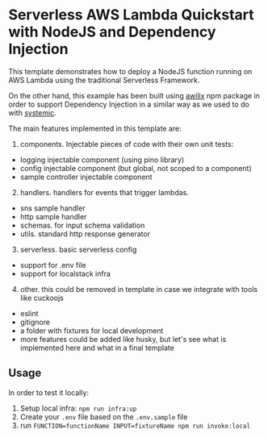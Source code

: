 # Serverless AWS Lambda Quickstart with NodeJS and Dependency Injection

This template demonstrates how to deploy a NodeJS function running on AWS Lambda using the traditional Serverless Framework.

On the other hand, this example has been built using [awilix](https://github.com/jeffijoe/awilix) npm package in order to support Dependency Injection in a similar way as we used to do with [systemic](https://github.com/guidesmiths/systemic).

The main features implemented in this template are:
1. components. Injectable pieces of code with their own unit tests:
- logging injectable component (using pino library)
- config injectable component (but global, not scoped to a component)
- sample controller injectable component

2. handlers. handlers for events that trigger lambdas.
- sns sample handler
- http sample handler
- schemas. for input schema validation
- utils. standard http response generator

3. serverless. basic serverless config
- support for .env file
- support for localstack infra

4. other. this could be removed in template in case we integrate with tools like cuckoojs
- eslint
- gitignore
- a folder with fixtures for local development
- more features could be added like husky, but let's see what is implemented here and what in a final template

## Usage

In order to test it locally:
1. Setup local infra: `npm run infra:up`
2. Create your `.env` file based on the `.env.sample` file
3. run `FUNCTION=functionName INPUT=fixtureName npm run invoke:local`
